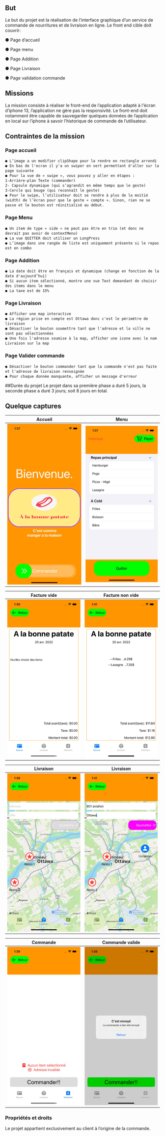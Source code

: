 ## But

Le but du projet est la réalisation de l’interface graphique d’un service de commande de nourritures et de livraison en ligne.
Le front end cible doit couvrir:

● Page d’accueil

● Page menu

● Page Addition

● Page Livraison

● Page validation commande


## Missions

La mission consiste à réaliser le front-end de l’application adapté à l'écran d’iphone 13, l’application ne gère pas la responsivité. Le front-end doit notamment être capable de sauvegarder quelques données de l’application en local sur l’iphone à savoir l’historique de commande de l’utilisateur. 

## Contraintes de la mission
### Page accueil
```
● L’image a un modifier clipShape pour la rendre en rectangle arrondi
● En bas de l'ecran il y'a un swiper en vert permettant d'aller sur la page suivante
● Pour la vue de « swipe », vous pouvez y aller en étapes :
1-Arrière-plan Texte (commander)
2- Capsule dynamique (qui s’agrandit en même temps que le geste)
3-Cercle qui bouge (qui reconnaît le geste)
● Pour le swipe, l’utilisateur doit se rendre à plus de la moitié (width) de l’écran pour que le geste « compte ». Sinon, rien ne se passe et le bouton est réinitialisé au début.
```
### Page Menu
```
● Un item de type « side » ne peut pas être en trio (et donc ne devrait pas avoir de contextMenu)
● La vue QUITTER doit utiliser un LongPress
● L’image dans une rangée de liste est uniquement présente si le repas est en combo

```
### Page Addition
```
● La date doit être en français et dynamique (change en fonction de la date d'aujourd’hui)
● Si aucun item sélectionné, montre une vue Text demandant de choisir des items dans le menu
● La taxe est de 15%
```
### Page Livraison
```
● Afficher une map interactive
● La région prise en compte est Ottawa donc c'est le périmètre de livraison
● Désactiver le bouton soumettre tant que l'adresse et la ville ne sont pas sélectionnées
● Une fois l'adresse soumise à la map, afficher une icone avec le nom Livraison sur la map
```
### Page Valider commande
```
● Désactiver le bouton commander tant que la commande n'est pas faite et l'adresse de livraison renseignée
● Pour chaque donnée manquante, afficher un message d'erreur
```

##Durée du projet
Le projet dans sa première phase a duré 5 jours, la seconde phase a duré 3 jours; soit 8 jours en total.

## Quelque captures
 Accueil           |  Menu
 :-------------------------:|:-------------------------:
 ![](assets/assets/images/sani/accueil.JPG) |  ![](assets/assets/images/sani/menu.JPG) 
 
  Facture vide           |  Facture non vide
  :-------------------------:|:-------------------------:
  ![](assets/assets/images/sani/facturevide.JPG) |  ![](assets/assets/images/sani/facturefrite.JPG)  
  
   Livraison           |  Livraison
   :-------------------------:|:-------------------------:
   ![](assets/assets/images/sani/livraisondesactiver.JPG) |  ![](assets/assets/images/sani/livraison.JPG)  

 Commande           |  Commande valide
 :-------------------------:|:-------------------------:
 ![](assets/assets/images/sani/validationcommandeincomplet.JPG) |  ![](assets/assets/images/sani/commandevalider.JPG) 

### Propriétés et droits
Le projet appartient exclusivement au client à l’origine de la commande.


